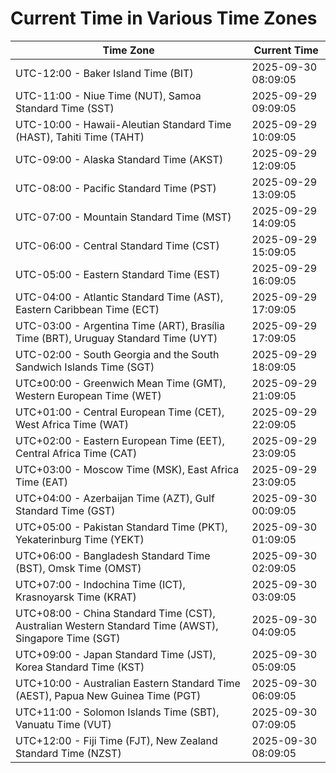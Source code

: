 # Current Time in Various Time Zones

| Time Zone | Current Time |
|-----------|--------------|
| UTC-12:00 - Baker Island Time (BIT) | 2025-09-30 08:09:05 |
| UTC-11:00 - Niue Time (NUT), Samoa Standard Time (SST) | 2025-09-29 09:09:05 |
| UTC-10:00 - Hawaii-Aleutian Standard Time (HAST), Tahiti Time (TAHT) | 2025-09-29 10:09:05 |
| UTC-09:00 - Alaska Standard Time (AKST) | 2025-09-29 12:09:05 |
| UTC-08:00 - Pacific Standard Time (PST) | 2025-09-29 13:09:05 |
| UTC-07:00 - Mountain Standard Time (MST) | 2025-09-29 14:09:05 |
| UTC-06:00 - Central Standard Time (CST) | 2025-09-29 15:09:05 |
| UTC-05:00 - Eastern Standard Time (EST) | 2025-09-29 16:09:05 |
| UTC-04:00 - Atlantic Standard Time (AST), Eastern Caribbean Time (ECT) | 2025-09-29 17:09:05 |
| UTC-03:00 - Argentina Time (ART), Brasília Time (BRT), Uruguay Standard Time (UYT) | 2025-09-29 17:09:05 |
| UTC-02:00 - South Georgia and the South Sandwich Islands Time (SGT) | 2025-09-29 18:09:05 |
| UTC±00:00 - Greenwich Mean Time (GMT), Western European Time (WET) | 2025-09-29 21:09:05 |
| UTC+01:00 - Central European Time (CET), West Africa Time (WAT) | 2025-09-29 22:09:05 |
| UTC+02:00 - Eastern European Time (EET), Central Africa Time (CAT) | 2025-09-29 23:09:05 |
| UTC+03:00 - Moscow Time (MSK), East Africa Time (EAT) | 2025-09-29 23:09:05 |
| UTC+04:00 - Azerbaijan Time (AZT), Gulf Standard Time (GST) | 2025-09-30 00:09:05 |
| UTC+05:00 - Pakistan Standard Time (PKT), Yekaterinburg Time (YEKT) | 2025-09-30 01:09:05 |
| UTC+06:00 - Bangladesh Standard Time (BST), Omsk Time (OMST) | 2025-09-30 02:09:05 |
| UTC+07:00 - Indochina Time (ICT), Krasnoyarsk Time (KRAT) | 2025-09-30 03:09:05 |
| UTC+08:00 - China Standard Time (CST), Australian Western Standard Time (AWST), Singapore Time (SGT) | 2025-09-30 04:09:05 |
| UTC+09:00 - Japan Standard Time (JST), Korea Standard Time (KST) | 2025-09-30 05:09:05 |
| UTC+10:00 - Australian Eastern Standard Time (AEST), Papua New Guinea Time (PGT) | 2025-09-30 06:09:05 |
| UTC+11:00 - Solomon Islands Time (SBT), Vanuatu Time (VUT) | 2025-09-30 07:09:05 |
| UTC+12:00 - Fiji Time (FJT), New Zealand Standard Time (NZST) | 2025-09-30 08:09:05 |
